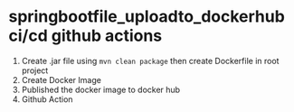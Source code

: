 # springbootfile_uploadto_dockerhub ci/cd github actions

1. Create .jar file using `mvn clean package` then create Dockerfile in root project
2. Create Docker Image
3. Published the docker image to docker hub
4. Github Action 
